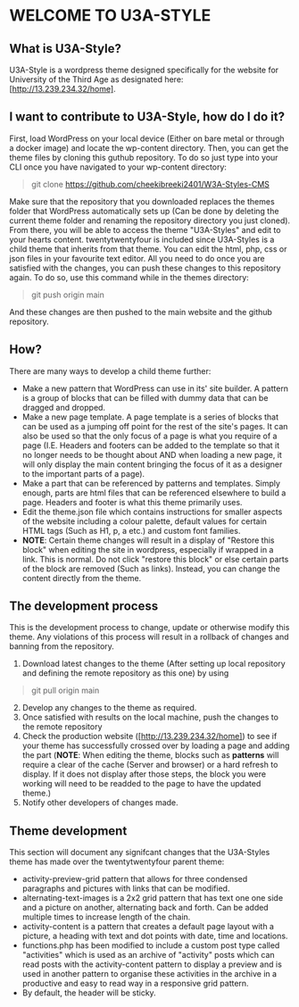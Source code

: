# WELCOME TO U3A-STYLE
## What is U3A-Style?
U3A-Style is a wordpress theme designed specifically for the website for University of the Third Age as designated here: [http://13.239.234.32/home]. 
## I want to contribute to U3A-Style, how do I do it?
First, load WordPress on your local device (Either on bare metal or through a docker image) and locate the wp-content directory.
Then, you can get the theme files by cloning this guthub repository. To do so just type into your CLI once you have navigated to your wp-content directory:
> git clone https://github.com/cheekibreeki2401/W3A-Styles-CMS

Make sure that the repository that you downloaded replaces the themes folder that WordPress automatically sets up (Can be done by deleting the current theme folder and renaming the repository directory you just cloned). From there, you will be able to access the theme "U3A-Styles" and edit to your hearts content. twentytwentyfour is included since U3A-Styles is a child theme that inherits from that theme. You can edit the html, php, css or json files in your favourite text editor.  All you need to do once you are satisfied with the changes, you can push these changes to this repository again. To do so, use this command while in the themes directory:
> git push origin main

And these changes are then pushed to the main website and the github repository.

## How?
There are many ways to develop a child theme further:
* Make a new pattern that WordPress can use in its' site builder. A pattern is a group of blocks that can be filled with dummy data that can be dragged and dropped.
* Make a new page template. A page template is a series of blocks that can be used as a jumping off point for the rest of the site's pages. It can also be used so that the only focus of a page is what you require of a page (I.E. Headers and footers can be added to the template so that it no longer needs to be thought about AND when loading a new page, it will only display the main content bringing the focus of it as a designer to the important parts of a page).
* Make a part that can be referenced by patterns and templates. Simply enough, parts are html files that can be referenced elsewhere to build a page. Headers and footer is what this theme primarily uses.
* Edit the theme.json file which contains instructions for smaller aspects of the website including a colour palette, default values for certain HTML tags (Such as H1, p, a etc.) and custom font families. 
* **NOTE**: Certain theme changes will result in a display of "Restore this block" when editing the site in wordpress, especially if wrapped in a link. This is normal. Do not click "restore this block" or else certain parts of the block are removed (Such as links). Instead, you can change the content directly from the theme.

## The development process
This is the development process to change, update or otherwise modify this theme. Any violations of this process will result in a rollback of changes and banning from the repository.
1. Download latest changes to the theme (After setting up local repository and defining the remote repository as this one)  by using
> git pull origin main
2. Develop any changes to the theme as required.
3. Once satisfied with results on the local machine, push the changes to the remote repository
4. Check the production website ([http://13.239.234.32/home]) to see if your theme has successfully crossed over by loading a page and adding the part (**NOTE**: When editing the theme, blocks such as **patterns** will require a clear of the cache (Server and browser) or a hard refresh to display. If it does not display after those steps, the block you were working will need to be readded to the page to have the updated theme.)
5. Notify other developers of changes made.

## Theme development
This section will document any signifcant changes that the U3A-Styles theme has made over the twentytwentyfour parent theme:
* activity-preview-grid pattern that allows for three condensed paragraphs and pictures with links that can be modified.
* alternating-text-images is a 2x2 grid pattern that has text one one side and a picture on another, alternating back and forth. Can be added multiple times to increase length of the chain.
* activity-content is a pattern that creates a default page layout with a picture, a heading with text and dot points with date, time and locations.
* functions.php has been modified to include a custom post type called "activities" which is used as an archive of "activity" posts which can read posts with the activity-content pattern to display a preview and is used in another pattern to organise these activities in the archive in a productive and easy to read way in a responsive grid pattern.
* By default, the header will be sticky.
